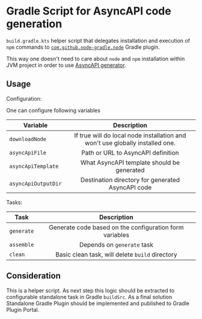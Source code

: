 # Gradle Script for AsyncAPI code generation

`build.gradle.kts` helper script that delegates installation and execution of `npm` commands to [`com.github.node-gradle.node`](https://github.com/node-gradle/gradle-node-plugin/tree/3.4.0) Gradle plugin.

This way one doesn't need to care about `node` and `npm` installation within JVM project in order to use [AsyncAPI generator](https://github.com/asyncapi/generator).

## Usage

Configuration:

One can configure following variables

| Variable |  Description  |  
|----------|:-------------:|
| `downloadNode` | If true will do local node installation and won't use globally installed one.  | 
| `asyncApiFile` |   Path or URL to AsyncAPI definition    |
| `asyncApiTemplate`| What AsyncAPI template should be generated |
| `asyncApiOutputDir`| Destination directory for generated AsyncAPI code |

Tasks:

| Task                |                       Description                       |  
|---------------------|:-------------------------------------------------------:|
| `generate`          | Generate code based on the configuration form variables | 
| `assemble`          |               Depends on `generate` task                |
| `clean`  |     Basic clean task, will delete `build` directory     |

## Consideration

This is a helper script. As next step this logic should be extracted to configurable standalone task in Gradle `buildSrc`.
As a final solution Standalone Gradle Plugin should be implemented and published to Gradle Plugin Portal.